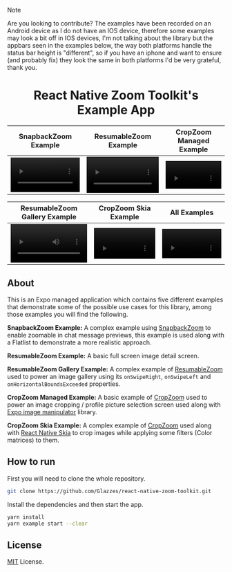 > [!NOTE]
> Are you looking to contribute? The examples have been recorded on an Android device as I do not have an IOS device, therefore some examples may look a bit off in IOS devices, I'm not talking about the library but the appbars seen in the examples below, the way both platforms handle the status bar height is "different", so if you have an iphone and want to ensure (and probably fix) they look the same in both platforms I'd be very grateful, thank you.

<div>
  <h1 align="center">React Native Zoom Toolkit's Example App</h1>
</div>

| SnapbackZoom Example | ResumableZoom Example | CropZoom Managed Example |
|--------------|---------------|----------|
|<video src="https://github.com/Glazzes/react-native-zoomable/assets/52082794/19f73880-96ee-4eb4-b68f-53191faf4027" width="100%" controls> | <video src="https://github.com/Glazzes/react-native-zoom-toolkit/assets/52082794/f07a8916-e115-4af5-ae6d-932fa86a5e53" width="100%" controls> | <video src="https://github.com/Glazzes/react-native-zoomable/assets/52082794/7253f7d5-42b0-4426-92ca-5b6772e10b5e" width="100%" controls> |

| ResumableZoom Gallery Example | CropZoom Skia Example | All Examples |
|-------------------------------|-----------------------|--------------|
|<video src="https://github.com/Glazzes/react-native-zoomable/assets/52082794/ac604b9e-39e1-417e-bd22-9e7489371165" width="100%" controls> | <video src="https://github.com/Glazzes/react-native-zoom-toolkit/assets/52082794/c45de549-2288-41a0-a52e-9a04fdaacb91" width="100%" controls> | <video src="https://github.com/Glazzes/react-native-zoom-toolkit/assets/52082794/ca4c9297-1717-41b6-ae15-3303e2147a90" width="100%" controls />

## About

This is an Expo managed application which contains five different examples that demonstrate some of the possible use cases for this library, among those examples you will find the following.

**SnapbackZoom Example:** A complex example using [SnapbackZoom](https://glazzes.github.io/react-native-zoom-toolkit/components/snapbackzoom.html) to enable zoomable in chat message previews, this example is used along with a Flatlist to demonstrate a more realistic approach.

**ResumableZoom Example:** A basic full screen image detail screen.

**ResumableZoom Gallery Example:** A complex example of [ResumableZoom](https://glazzes.github.io/react-native-zoom-toolkit/components/resumablezoom.html) used to power an image gallery using its `onSwipeRight`, `onSwipeLeft` and `onHorizontalBoundsExceeded` properties.

**CropZoom Managed Example:** A basic example of [CropZoom](https://glazzes.github.io/react-native-zoom-toolkit/components/cropzoom.html) used to power an image cropping / profile picture selection screen used along with [Expo image manipulator](https://docs.expo.dev/versions/latest/sdk/imagemanipulator/) library.

**CropZoom Skia Example:** A complex example of [CropZoom](https://glazzes.github.io/react-native-zoom-toolkit/components/cropzoom.html) used along with [React Native Skia](https://shopify.github.io/react-native-skia/) to crop images while applying some filters (Color matrices) to them.

## How to run
First you will need to clone the whole repository.

```sh
git clone https://github.com/Glazzes/react-native-zoom-toolkit.git
```

Install the dependencies and then start the app.

```sh
yarn install
yarn example start --clear
```

## License
[MIT](../LICENSE) License.

